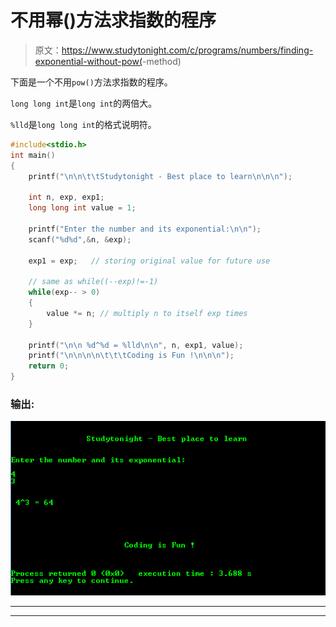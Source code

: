 # 不用幂()方法求指数的程序

> 原文：<https://www.studytonight.com/c/programs/numbers/finding-exponential-without-pow(>-method)

下面是一个不用`pow()`方法求指数的程序。

`long long int`是`long int`的两倍大。

`%lld`是`long long int`的格式说明符。

```cpp
#include<stdio.h>
int main()
{
    printf("\n\n\t\tStudytonight - Best place to learn\n\n\n");

    int n, exp, exp1;
    long long int value = 1;

    printf("Enter the number and its exponential:\n\n");
    scanf("%d%d",&n, &exp);

    exp1 = exp;   // storing original value for future use

    // same as while((--exp)!=-1)
    while(exp-- > 0)
    {
        value *= n; // multiply n to itself exp times
    }

    printf("\n\n %d^%d = %lld\n\n", n, exp1, value);
    printf("\n\n\n\n\t\t\tCoding is Fun !\n\n\n");
    return 0;
}
```

### 输出:

![Finding Exponential without Pow() Method in C](img/810af7b31f62eef703e216a9b5da0d5b.png)

* * *

* * *